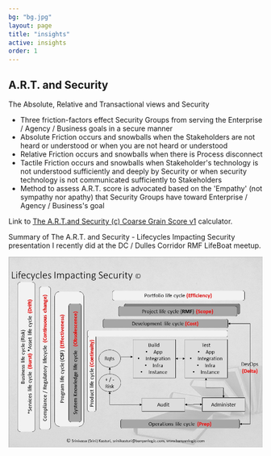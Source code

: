 ```yaml
---
bg: "bg.jpg"
layout: page
title: "insights"
active: insights
order: 1
---
```

## A.R.T. and Security
The Absolute, Relative and Transactional views and Security
* Three friction-factors effect Security Groups from serving the Enterprise / Agency / Business goals in a secure manner
* Absolute Friction occurs and snowballs when the Stakeholders are not heard or understood or when you are not heard or understood
* Relative Friction occurs and snowballs when there is Process disconnect
* Tactile Friction occurs and snowballs when Stakeholder's technology is not understood sufficiently and deeply by Security or when security technology is not communicated sufficiently to Stakeholders
* Method to assess A.R.T. score is advocated based on the 'Empathy' (not sympathy nor apathy) that Security Groups have toward Enterprise / Agency / Business's goal

Link to <a href="https://forms.office.com/Pages/ResponsePage.aspx?id=sCcL4y7YvESdCVcMcTuu4OIitblMf7hIhnaXAD0Y67FUQk1DUUIxNTFPTDRTMDdMTlkxOEtTVTRIVy4u" target="_blank">The A.R.T.and Security (c) Coarse Grain Score v1</a> calculator.

Summary of The A.R.T. and Security - Lifecycles Impacting Security presentation I recently did at the DC / Dulles Corridor RMF LifeBoat meetup.

![A.R.T. and Security - Lifecycle](/assets/images/artlc.jpg)  